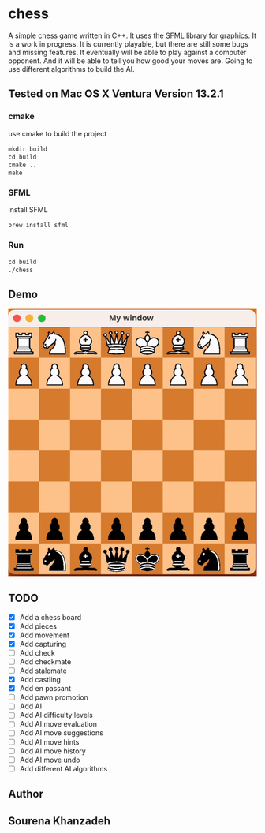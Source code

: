 # chess
A simple chess game written in C++. It uses the SFML library for graphics. It is a work in progress.
It is currently playable, but there are still some bugs and missing features.
It eventually will be able to play against a computer opponent. And it will be able to tell
you how good your moves are. Going to use different algorithms to build the AI.

## Tested on Mac OS X Ventura Version 13.2.1
### cmake
use cmake to build the project
```
mkdir build
cd build
cmake ..
make
```
### SFML
install SFML
```
brew install sfml
```
### Run
```
cd build
./chess
```

## Demo
![demo](resources/demos/demo1.gif)

## TODO
- [x] Add a chess board
- [x] Add pieces
- [x] Add movement
- [x] Add capturing
- [ ] Add check
- [ ] Add checkmate
- [ ] Add stalemate
- [x] Add castling
- [x] Add en passant
- [ ] Add pawn promotion
- [ ] Add AI
- [ ] Add AI difficulty levels
- [ ] Add AI move evaluation
- [ ] Add AI move suggestions
- [ ] Add AI move hints
- [ ] Add AI move history
- [ ] Add AI move undo
- [ ] Add different AI algorithms

## Author
## Sourena Khanzadeh
